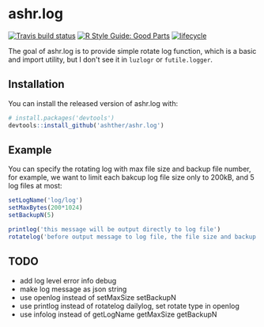 # ashr.log
[![Travis build status](https://travis-ci.org/ashther/ashr.log.svg?branch=master)](https://travis-ci.org/ashther/ashr.log)
[![R Style Guide: Good Parts](https://img.shields.io/badge/code%20style-goodparts-blue.svg)](http://adv-r.had.co.nz/Style.html)
[![lifecycle](https://img.shields.io/badge/lifecycle-experimental-orange.svg)](https://www.tidyverse.org/lifecycle/#experimental)

The goal of ashr.log is to provide simple rotate log function, which is a basic and 
import utility, but I don't see it in `luzlogr` or `futile.logger`.

## Installation

You can install the released version of ashr.log with:

``` r
# install.packages('devtools')
devtools::install_github('ashther/ashr.log')
```

## Example
You can specify the rotating log with max file size and backup file number, for 
example, we want to limit each bakcup log file size only to 200kB, and 5 log files
at most:
```r
setLogName('log/log')
setMaxBytes(200*1024)
setBackupN(5)

printlog('this message will be output directly to log file')
rotatelog('before output message to log file, the file size and backup number will be checked first')
```

## TODO
- add log level error info debug
- make log message as json string
- use openlog instead of setMaxSize setBackupN
- use printlog instead of rotatelog dailylog, set rotate type in openlog
- use infolog instead of getLogName getMaxSize getBackupN
